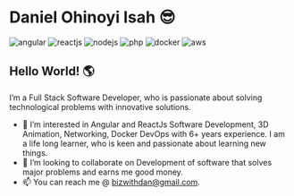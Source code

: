 # Daniel Ohinoyi Isah 😎

![angular](https://user-images.githubusercontent.com/15150357/218482195-19bd15fb-56cd-4311-aec3-08fe3809f917.png)
![reactjs](https://user-images.githubusercontent.com/15150357/218488704-e391d9f0-d4a9-43cc-bd61-6d2b76550d60.png)
![nodejs](https://user-images.githubusercontent.com/15150357/218482311-bd80c323-b285-4519-8413-3ea16e7960d8.png)
![php](https://user-images.githubusercontent.com/15150357/218482380-b776be75-9ab9-491f-af60-fa7333b4c2b5.png)
![docker](https://user-images.githubusercontent.com/15150357/218486101-7d8c8bc6-fd53-4831-ae43-3a81b591f19f.png)
![aws](https://user-images.githubusercontent.com/15150357/218486131-91ed12fd-bb9b-49ab-80e0-98f31fc957d6.png)

## Hello World! 🌎

I’m a Full Stack Software Developer, who is passionate about solving technological problems with innovative solutions.

- 💞️ I’m interested in Angular and ReactJs Software Development, 3D Animation, Networking, Docker DevOps with 6+ years experience. I am a life long learner, who is keen and passionate about learning new things.
- 👀 I’m looking to collaborate on Development of software that solves major problems and earns me good money.
- 📫 You can reach me @ bizwithdan@gmail.com.

<!---
danzycool/danzycool is a ✨ special ✨ repository because its `README.md` (this file) appears on your GitHub profile.
You can click the Preview link to take a look at your changes.
--->
